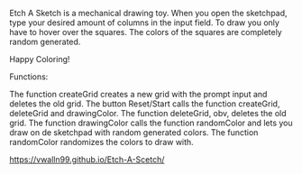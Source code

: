 Etch A Sketch is a mechanical drawing toy.
When you open the sketchpad, type your desired amount of columns in the input field.
To draw you only have to hover over the squares.
The colors of the squares are completely random generated.

Happy Coloring!


Functions:

The function createGrid creates a new grid with the prompt input and deletes the old grid.
The button Reset/Start calls the function createGrid, deleteGrid and drawingColor.
The function deleteGrid, obv, deletes the old grid.
The function drawingColor calls the function randomColor and lets you draw on de sketchpad with random generated colors.
The function randomColor randomizes the colors to draw with.

 https://vwalln99.github.io/Etch-A-Scetch/
